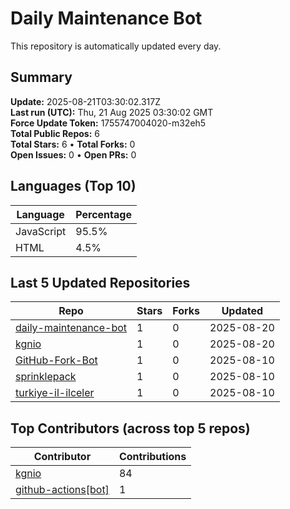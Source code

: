 # Daily Maintenance Bot

This repository is automatically updated every day.

## Summary
<!-- STATS:START -->
**Update:** 2025-08-21T03:30:02.317Z  
**Last run (UTC):** Thu, 21 Aug 2025 03:30:02 GMT  
**Force Update Token:** 1755747004020-m32eh5  
**Total Public Repos:** 6  
**Total Stars:** 6 • **Total Forks:** 0  
**Open Issues:** 0 • **Open PRs:** 0
<!-- STATS:END -->

## Languages (Top 10)
<!-- LANGS:START -->
Language | Percentage
--- | ---
JavaScript | 95.5%
HTML | 4.5%
<!-- LANGS:END -->

## Last 5 Updated Repositories
<!-- RECENT:START -->
Repo | Stars | Forks | Updated
--- | --- | --- | ---
[daily-maintenance-bot](https://github.com/kgnio/daily-maintenance-bot) | 1 | 0 | 2025-08-20
[kgnio](https://github.com/kgnio/kgnio) | 1 | 0 | 2025-08-20
[GitHub-Fork-Bot](https://github.com/kgnio/GitHub-Fork-Bot) | 1 | 0 | 2025-08-10
[sprinklepack](https://github.com/kgnio/sprinklepack) | 1 | 0 | 2025-08-10
[turkiye-il-ilceler](https://github.com/kgnio/turkiye-il-ilceler) | 1 | 0 | 2025-08-10
<!-- RECENT:END -->

## Top Contributors (across top 5 repos)
<!-- CONTRIB:START -->
Contributor | Contributions
--- | ---
[kgnio](https://github.com/kgnio) | 84
[github-actions[bot]](https://github.com/apps/github-actions) | 1
<!-- CONTRIB:END -->
